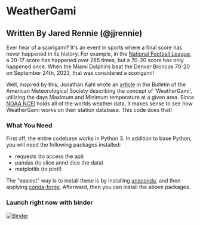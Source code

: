 # WeatherGami
## Written By Jared Rennie (@jjrennie)

Ever hear of a scorigami? It's an event in sports where a final score has never happened in its history. For example, in the <a href='https://nflscorigami.com/' target="_blank">National Football League</a>, a 20-17 score has happened over 285 times, but a 70-20 score has only happened once. When the Miami Dolphins beat the Denver Broncos 70-20 on September 24th, 2023, that was considered a scorigami!

Well, inspired by this, Jonathan Kahl wrote an <a href='https://journals.ametsoc.org/view/journals/bams/104/10/BAMS-D-23-0035.1.xml' target="_blank">article</a> in the Bulletin of the American Meteorological Society describing the concept of 'WeatherGami', utilizing the days Maximum and Minimum temperature at a given area. Since <a href='https://www.ncei.noaa.gov' target="_blank">NOAA NCEI</a> holds all of the worlds weather data, it makes sense to see how WeatherGami works on their station database. This code does that! 

### What You Need

First off, the entire codebase works in Python 3. In addition to base Python, you will need the following packages installed: 
- requests (to access the api)
- pandas (to slice annd dice the data)
- matplotlib (to plot!)
    
The "easiest" way is to install these is by installing <a href='https://www.anaconda.com' target="_blank">anaconda</a>, and then applying <a href='https://conda-forge.org/' target="_blank">conda-forge</a>. Afterward, then you can install the above packages. 

### Launch right now with binder
[![Binder](https://mybinder.org/badge_logo.svg)](https://mybinder.org/v2/gh/jjrennie/weathergami/HEAD?labpath=weathergami.ipynb)
